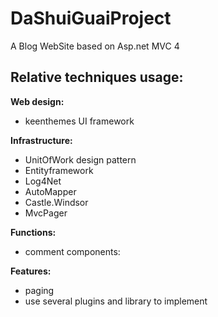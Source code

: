 DaShuiGuaiProject
==============
A Blog WebSite based on Asp.net MVC 4  

Relative techniques usage:
--------------

__Web design:__  
* keenthemes UI framework  

__Infrastructure:__  
* UnitOfWork design pattern  
* Entityframework  
* Log4Net  
* AutoMapper  
* Castle.Windsor
* MvcPager

__Functions:__  
* comment components:  

__Features:__  
* paging  
* use several plugins and library to implement  










